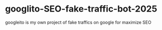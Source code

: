 # googlito-SEO-fake-traffic-bot-2025
googleito is my own project of fake traffics on google for maximize SEO
